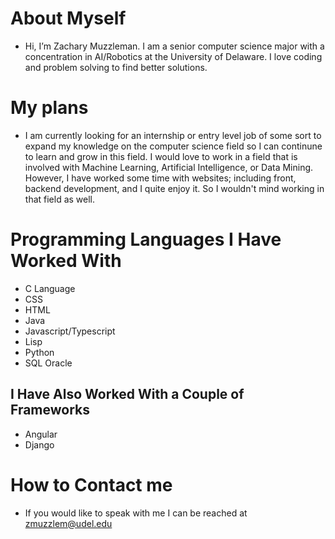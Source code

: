  # About Myself
 
  * Hi, I’m Zachary Muzzleman. I am a senior computer science major with a concentration in AI/Robotics at the University of Delaware. I love coding and problem solving to find better solutions.
 
 # My plans
 
  * I am currently looking for an internship or entry level job of some sort to expand my knowledge on the computer science field so I can continune to learn and grow in this field. I would love to work in a field that is involved with Machine Learning, Artificial Intelligence, or Data Mining. However, I have worked some time with websites; including front, backend development, and I quite enjoy it. So I wouldn't mind working in that field as well.
 
 # Programming Languages I Have Worked With
  * C Language
  * CSS
  * HTML
  * Java
  * Javascript/Typescript
  * Lisp
  * Python
  * SQL Oracle
 
 ## I Have Also Worked With a Couple of Frameworks
  * Angular
  * Django
    
  # How to Contact me
  
  * If you would like to speak with me I can be reached at zmuzzlem@udel.edu

